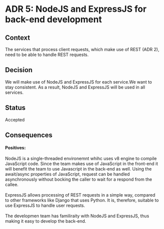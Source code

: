 # ADR 5: NodeJS and ExpressJS for back-end development
## Context
The services that process client requests, which make use of REST (ADR 2), need to be able to handle REST requests.
</br>
## Decision
We will make use of NodeJS and ExpressJS for each service.We want to stay consistent. As a result, NodeJS and ExpressJS will be used in all services.
</br>
## Status
Accepted
</br>
## Consequences
#### Positives:
NodeJS is a single-threaded environemnt whihc uses v8 engine to compile JavaScript code. Since the team makes use of JavaScript in the front-end it will benefit the team to use Javascript in the back-end as well. Using the await/async properties of JavaScript, request can be handled asynchronously without bocking the caller to wait for a respond from the callee.
</br>
</br>
ExpressJS allows processing of REST requests in a simple way, compared to other frameworks like Django that uses Python. It is, therefore, suitable to use ExpressJS to handle user requests.
</br>
</br>
The developmen team has familiraity with NodeJS and ExpressJS, thus making it easy to develop the back-end.